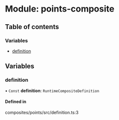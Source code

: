 # Module: points-composite

## Table of contents

### Variables

- [definition](points_composite.md#definition)

## Variables

### definition

• `Const` **definition**: `RuntimeCompositeDefinition`

#### Defined in

composites/points/src/definition.ts:3
